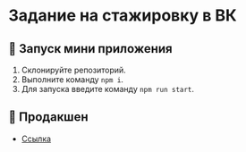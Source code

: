 # Задание на стажировку в ВК

## 🚀 Запуск мини приложения

1. Cклонируйте репозиторий.
2. Выполните команду `npm i`.
3. Для запуска введите команду `npm run start`.

## 🔗 Продакшен

- [Ссылка](https://vk-music-test-two.vercel.app/)
